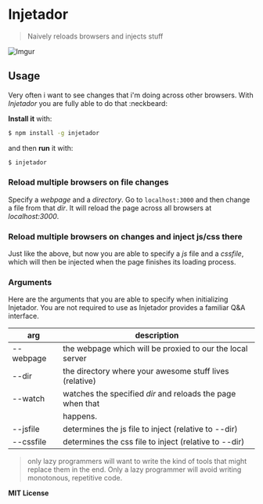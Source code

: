 # Injetador

> Naively reloads browsers and injects stuff

![Imgur](http://i.imgur.com/6fUHVC3.png)

## Usage

Very often i want to see changes that i'm doing across other browsers. With *Injetador* you are fully able to do that :neckbeard:

**Install it** with:

```bash
$ npm install -g injetador
```

and then **run** it with:

```bash
$ injetador
```

### Reload multiple browsers on file changes

Specify a *webpage* and a *directory*. Go to `localhost:3000` and then change a file from that *dir*. It will reload the page across all browsers at *localhost:3000*.

### Reload multiple browsers on changes and inject js/css there

Just like the above, but now you are able to specify a *js* file and a *cssfile*, which will then be injected when the page finishes its loading process.

### Arguments

Here are the arguments that you are able to specify when initializing Injetador. You are not required to use as Injetador provides a familiar Q&A interface.

|    arg    |                        description                         |
| --------- | ---------------------------------------------------------- |
| --webpage | the webpage which will be proxied to our the local server  |
| --dir     | the directory where your awesome stuff lives (relative)    |
| --watch   | watches the specified *dir* and reloads the page when that |
|           | happens.                                                   |
| --jsfile  | determines the js file to inject (relative to --dir)       |
| --cssfile | determines the css file to inject (relative to --dir)      |


> only lazy programmers will want to write the kind of tools that might replace them in the end. Only a lazy programmer will avoid writing monotonous, repetitive code.


**MIT License**
